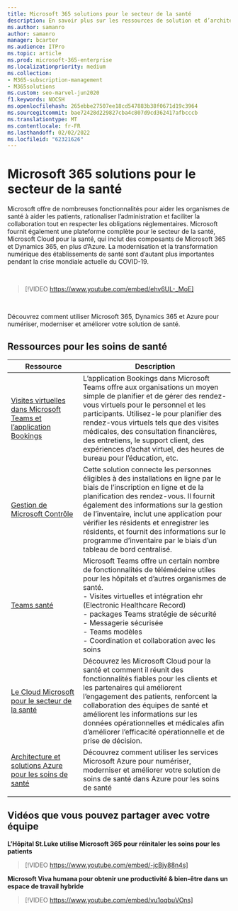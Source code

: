 ```yaml
---
title: Microsoft 365 solutions pour le secteur de la santé
description: En savoir plus sur les ressources de solution et d’architecture pour le secteur de la santé à l’aide Microsoft 365
ms.author: samanro
author: samanro
manager: bcarter
ms.audience: ITPro
ms.topic: article
ms.prod: microsoft-365-enterprise
ms.localizationpriority: medium
ms.collection:
- M365-subscription-management
- M365solutions
ms.custom: seo-marvel-jun2020
f1.keywords: NOCSH
ms.openlocfilehash: 265ebbe27507ee18cd547883b38f0671d19c3964
ms.sourcegitcommit: bae72428d229827cba4c807d9cd362417afbcccb
ms.translationtype: MT
ms.contentlocale: fr-FR
ms.lasthandoff: 02/02/2022
ms.locfileid: "62321626"
---
```

# <a name="microsoft-365-solutions-for-the-healthcare-industry"></a>Microsoft 365 solutions pour le secteur de la santé

Microsoft offre de nombreuses fonctionnalités pour aider les organismes de santé à aider les patients, rationaliser l’administration et faciliter la collaboration tout en respecter les obligations réglementaires. Microsoft fournit également une plateforme complète pour le secteur de la santé, Microsoft Cloud pour la santé, qui inclut des composants de Microsoft 365 et Dynamics 365, en plus d’Azure. La modernisation et la transformation numérique des établissements de santé sont d’autant plus importantes pendant la crise mondiale actuelle du COVID-19.

<br>

> [!VIDEO https://www.youtube.com/embed/ehv6UL-_MoE]

<br>

Découvrez comment utiliser Microsoft 365, Dynamics 365 et Azure pour numériser, moderniser et améliorer votre solution de santé.

## <a name="resources-for-healthcare"></a>Ressources pour les soins de santé

|Ressource |Description  |
|---------|---------|
|  [Visites virtuelles dans Microsoft Teams et l’application Bookings](/microsoftteams/expand-teams-across-your-org/bookings-virtual-visits)  |      L’application Bookings dans Microsoft Teams offre aux organisations un moyen simple de planifier et de gérer des rendez-vous virtuels pour le personnel et les participants. Utilisez-le pour planifier des rendez-vous virtuels tels que des visites médicales, des consultation financières, des entretiens, le support client, des expériences d’achat virtuel, des heures de bureau pour l’éducation, etc.   |
|[Gestion de Microsoft Contrôle](/dynamics365/industry/vaccination-management/overview)| Cette solution connecte les personnes éligibles à des installations en ligne par le biais de l’inscription en ligne et de la planification des rendez-vous. Il fournit également des informations sur la gestion de l’inventaire, inclut une application pour vérifier les résidents et enregistrer les résidents, et fournit des informations sur le programme d’inventaire par le biais d’un tableau de bord centralisé.|
|[Teams santé](/MicrosoftTeams/expand-teams-across-your-org/healthcare/teams-in-hc)    |  Microsoft Teams offre un certain nombre de fonctionnalités de télémédeine utiles pour les hôpitals et d’autres organismes de santé. <br>- Visites virtuelles et intégration ehr (Electronic Healthcare Record)<br>- packages Teams stratégie de sécurité<br>- Messagerie sécurisée<br>- Teams modèles<br>- Coordination et collaboration avec les soins      |
|[Le Cloud Microsoft pour le secteur de la santé](/industry/healthcare/overview)  | Découvrez les Microsoft Cloud pour la santé et comment il réunit des fonctionnalités fiables pour les clients et les partenaires qui améliorent l’engagement des patients, renforcent la collaboration des équipes de santé et améliorent les informations sur les données opérationnelles et médicales afin d’améliorer l’efficacité opérationnelle et de prise de décision.     |
| [Architecture et solutions Azure pour les soins de santé](/azure/architecture/industries/healthcare)| Découvrez comment utiliser les services Microsoft Azure pour numériser, moderniser et améliorer votre solution de soins de santé dans Azure pour les soins de santé|
| | |

## <a name="videos-you-can-share-with-your-team"></a>Vidéos que vous pouvez partager avec votre équipe

**L’Hôpital St.Luke utilise Microsoft 365 pour réinitaler les soins pour les patients**
<br>

> [!VIDEO https://www.youtube.com/embed/-jcBjy88n4s]

**Microsoft Viva humana pour obtenir une productivité & bien-être dans un espace de travail hybride**

> [!VIDEO https://www.youtube.com/embed/vu1oqbuVOns]



<br>
